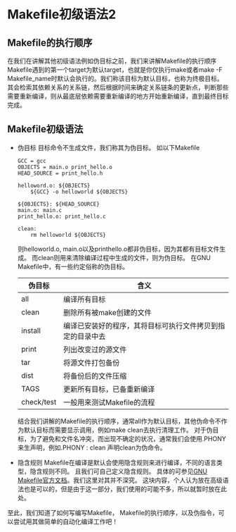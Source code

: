 # Makefile初级语法2
## Makefile的执行顺序
在我们在讲解其他初级语法例如伪目标之前，我们来讲解Makefile的执行顺序
Makefile遇到的第一个target为默认target，也就是你仅执行make或者make -F Makefile_name时默认会执行的。我们称该目标为默认目标，也称为终极目标。
其会检索其依赖关系的关系链，然后根据时间来确定关系链条的更新点，判断那些需要重新编译，则从最底层依赖需要重新编译的地方开始重新编译，直到最终目标完成。
## Makefile初级语法
* 伪目标
目标命令不生成文件，我们称其为伪目标。
如以下Makefile
    ```
    GCC = gcc
    OBJECTS = main.o print_hello.o
    HEAD_SOURCE = print_hello.h
    
    helloword.o: ${OBJECTS}
    	${GCC} -o helloworld ${OBJECTS}
    
    ${OBJECTS}: ${HEAD_SOURCE}
    main.o: main.c
    print_hello.o: print_hello.c
    
    clean:
    	rm helloworld ${OBJECTS}
    ```
    则helloworld.o, main.o以及printhello.o都非伪目标，因为其都有目标文件生成。
    而clean则用来清除编译过程中生成的文件，则为伪目标。
    在GNU Makefile中，有一些约定俗称的伪目标。
    
    | 伪目标       |     含义                                                  | 
    |--- | --- |
    | all         |  编译所有目标                                               |
    | clean       |  删除所有被make创建的文件                                     | 
    | install     |  编译已安装好的程序，其将目标可执行文件拷贝到指定的目录中去           |
    | print       |  列出改变过的源文件                                           |
    | tar         |  将源文件打包备份                                                  |
    | dist        |  将备份后的文件压缩                                                |
    | TAGS        |  更新所有目标，已备重新编译                                        |
    | check/test  |  一般用来测试Makefile的流程                                        |
    
    结合我们讲解的Makefile的执行顺序，通常all作为默认目标，其他伪命令不作为默认目标而需要显示调用，例如make clean去执行清理工作。
    对于伪目标，为了避免和文件名冲突，而出现不确定的状况，通常我们会使用.PHONY来生声明，例如.PHONY : clean 声明clean为伪命令。
    
* 隐含规则
    Makefile在编译是默认会使用隐含规则来进行编译，不同的语言类型，隐含规则不同。
    且我们可自己定义隐含规则。
    具体的可参见[GNU Makefile官方文档](ftp://ftp.gnu.org/old-gnu/Manuals/make-3.79.1/html_chapter/make_10.html#SEC95)。我们这里对其并不深究。
    这块内容，个人认为放在高级语法也是可以的，但是由于这一部分，我们使用的可能不多，所以就暂时放在此处。

至此，我们知道了如何写编写Makefile， Makefile的执行顺序，以及伪指令，可以尝试用其做简单的自动化编译工作吧！


